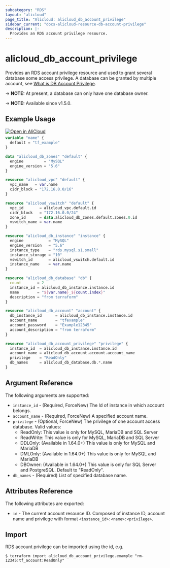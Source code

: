 ```yaml
---
subcategory: "RDS"
layout: "alicloud"
page_title: "Alicloud: alicloud_db_account_privilege"
sidebar_current: "docs-alicloud-resource-db-account-privilege"
description: |-
  Provides an RDS account privilege resource.
---
```


# alicloud_db_account_privilege

Provides an RDS account privilege resource and used to grant several database some access privilege. A database can be granted by multiple account, see [What is DB Account Privilege](https://www.alibabacloud.com/help/en/apsaradb-for-rds/latest/api-rds-2014-08-15-grantaccountprivilege).

-> **NOTE:** At present, a database can only have one database owner.

-> **NOTE:** Available since v1.5.0.

## Example Usage

<div style="display: block;margin-bottom: 40px;"><div class="oics-button" style="float: right;position: absolute;margin-bottom: 10px;">
  <a href="https://api.aliyun.com/api-tools/terraform?resource=alicloud_db_account_privilege&exampleId=21b01937-a938-4a74-7007-8f4af584b76926ed62d1&activeTab=example&spm=docs.r.db_account_privilege.0.21b01937a9&intl_lang=EN_US" target="_blank">
    <img alt="Open in AliCloud" src="https://img.alicdn.com/imgextra/i1/O1CN01hjjqXv1uYUlY56FyX_!!6000000006049-55-tps-254-36.svg" style="max-height: 44px; max-width: 100%;">
  </a>
</div></div>

```terraform
variable "name" {
  default = "tf_example"
}

data "alicloud_db_zones" "default" {
  engine         = "MySQL"
  engine_version = "5.6"
}

resource "alicloud_vpc" "default" {
  vpc_name   = var.name
  cidr_block = "172.16.0.0/16"
}

resource "alicloud_vswitch" "default" {
  vpc_id       = alicloud_vpc.default.id
  cidr_block   = "172.16.0.0/24"
  zone_id      = data.alicloud_db_zones.default.zones.0.id
  vswitch_name = var.name
}

resource "alicloud_db_instance" "instance" {
  engine           = "MySQL"
  engine_version   = "5.6"
  instance_type    = "rds.mysql.s1.small"
  instance_storage = "10"
  vswitch_id       = alicloud_vswitch.default.id
  instance_name    = var.name
}

resource "alicloud_db_database" "db" {
  count       = 2
  instance_id = alicloud_db_instance.instance.id
  name        = "${var.name}_${count.index}"
  description = "from terraform"
}

resource "alicloud_db_account" "account" {
  db_instance_id      = alicloud_db_instance.instance.id
  account_name        = "tfexample"
  account_password    = "Example12345"
  account_description = "from terraform"
}

resource "alicloud_db_account_privilege" "privilege" {
  instance_id  = alicloud_db_instance.instance.id
  account_name = alicloud_db_account.account.account_name
  privilege    = "ReadOnly"
  db_names     = alicloud_db_database.db.*.name
}
```

## Argument Reference

The following arguments are supported:

* `instance_id` - (Required, ForceNew) The Id of instance in which account belongs.
* `account_name` - (Required, ForceNew) A specified account name.
* `privilege` - (Optional, ForceNew) The privilege of one account access database. Valid values: 
    - ReadOnly: This value is only for MySQL, MariaDB and SQL Server
    - ReadWrite: This value is only for MySQL, MariaDB and SQL Server
    - DDLOnly: (Available in 1.64.0+) This value is only for MySQL and MariaDB
    - DMLOnly: (Available in 1.64.0+) This value is only for MySQL and MariaDB
    - DBOwner: (Available in 1.64.0+) This value is only for SQL Server and PostgreSQL.
      Default to "ReadOnly". 
* `db_names` - (Required) List of specified database name.

## Attributes Reference

The following attributes are exported:

* `id` - The current account resource ID. Composed of instance ID, account name and privilege with format `<instance_id>:<name>:<privilege>`.

## Import

RDS account privilege can be imported using the id, e.g.

```shell
$ terraform import alicloud_db_account_privilege.example "rm-12345:tf_account:ReadOnly"
```
